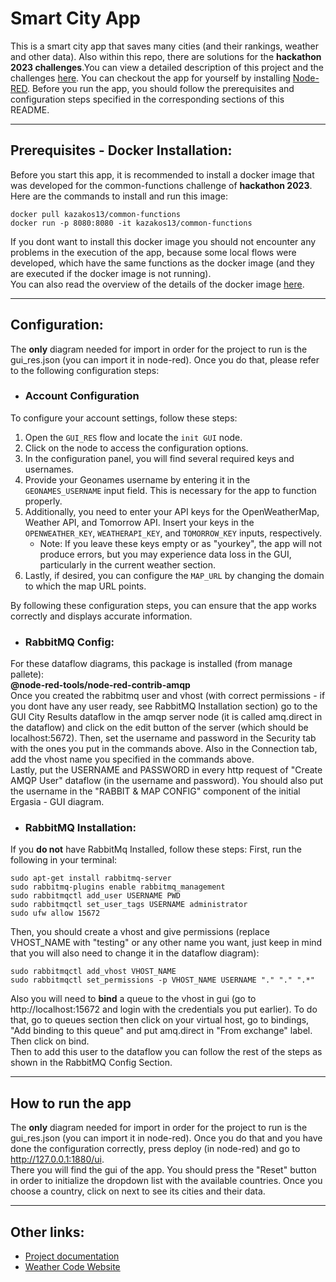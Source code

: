 # Smart City App
This is a smart city app that saves many cities (and their rankings, weather and other data). Also within this repo, there are solutions for the <strong>hackathon 2023 challenges</strong>.You can view a detailed description of this project and the challenges [here](https://docs.google.com/document/d/1qboEuLH-l-9isQfCn9RzCzkCyO4TYGtqEFc8UejJHHo/edit?usp=sharing). You can checkout the app for yourself by installing [Node-RED](https://nodered.org/). Before you run the app, you should follow the prerequisites and configuration steps specified in the corresponding sections of this README.

---
## Prerequisites - Docker Installation:
Before you start this app, it is recommended to install a docker image that was developed for the common-functions challenge of <strong>hackathon 2023</strong>. Here are the commands to install and run this image:
```
docker pull kazakos13/common-functions
docker run -p 8080:8080 -it kazakos13/common-functions
```
If you dont want to install this docker image you should not encounter any problems in the execution of the app, because some local flows were developed, which have the same functions as the docker image (and they are executed if the docker image is not running).
<br>
You can also read the overview of the details of the docker image [here](https://hub.docker.com/r/kazakos13/common-functions).

---
## Configuration:
The <strong>only</strong> diagram needed for import in order for the project to run is the gui_res.json (you can import it in node-red). Once you do that, please refer to the following configuration steps:

* ### Account Configuration

To configure your account settings, follow these steps:

1. Open the `GUI_RES` flow and locate the `init GUI` node.
2. Click on the node to access the configuration options.
3. In the configuration panel, you will find several required keys and usernames.
4. Provide your Geonames username by entering it in the `GEONAMES_USERNAME` input field. This is necessary for the app to function properly.
5. Additionally, you need to enter your API keys for the OpenWeatherMap, Weather API, and Tomorrow API. Insert your keys in the `OPENWEATHER_KEY`, `WEATHERAPI_KEY`, and `TOMORROW_KEY` inputs, respectively.
   - Note: If you leave these keys empty or as "yourkey", the app will not produce errors, but you may experience data loss in the GUI, particularly in the current weather section.
6. Lastly, if desired, you can configure the `MAP_URL` by changing the domain to which the map URL points.

By following these configuration steps, you can ensure that the app works correctly and displays accurate information.

* ### RabbitMQ Config:
For these dataflow diagrams, this package is installed (from manage pallete):<br>
<strong>@node-red-tools/node-red-contrib-amqp</strong>
<br>
Once you created the rabbitmq user and vhost (with correct permissions - if you dont have any user ready, see RabbitMQ Installation section) go to the GUI City Results dataflow in the amqp server node (it is called amq.direct in the dataflow) and click on the edit button of the server (which should be localhost:5672). Then, set the username and password in the Security tab with the ones you put in the commands above. Also in the Connection tab, add the vhost name you specified in the commands above.
<br>
Lastly, put the USERNAME and PASSWORD in every http request of "Create AMQP User" dataflow (in the username and password). You should also put the username in the "RABBIT & MAP CONFIG" component of the initial Ergasia - GUI diagram.

* ### RabbitMQ Installation:

If you <strong>do not</strong> have RabbitMq Installed, follow these steps:
First, run the following in your terminal:

```
sudo apt-get install rabbitmq-server
sudo rabbitmq-plugins enable rabbitmq_management
sudo rabbitmqctl add_user USERNAME PWD
sudo rabbitmqctl set_user_tags USERNAME administrator
sudo ufw allow 15672
```
Then, you should create a vhost and give permissions (replace VHOST_NAME with "testing" or any other name you want, just keep in mind that you will also need to change it in the dataflow diagram):
```
sudo rabbitmqctl add_vhost VHOST_NAME
sudo rabbitmqctl set_permissions -p VHOST_NAME USERNAME "." "." ".*"
```
Also you will need to <strong>bind</strong> a queue to the vhost in gui (go to http://localhost:15672 and login with the credentials you put earlier). To do that, go to queues section then click on your virtual host, go to bindings, "Add binding to this queue" and put amq.direct in "From exchange" label. Then click on bind.
<br>
Then to add this user to the dataflow you can follow the rest of the steps as shown in the RabbitMQ Config Section.

---
## How to run the app
The <strong>only</strong> diagram needed for import in order for the project to run is the gui_res.json (you can import it in node-red). Once you do that and you have done the configuration correctly, press deploy (in node-red) and go to http://127.0.0.1:1880/ui.
<br>There you will find the gui of the app. You should press the "Reset" button in order to initialize the dropdown list with the available countries. Once you choose a country, click on next to see its cities and their data.


---
## Other links:
* [Project documentation](https://docs.google.com/document/d/1qboEuLH-l-9isQfCn9RzCzkCyO4TYGtqEFc8UejJHHo/edit?usp=sharing)
* [Weather Code Website](https://www.nodc.noaa.gov/archive/arc0021/0002199/1.1/data/0-data/HTML/WMO-CODE/WMO4677.HTM)
